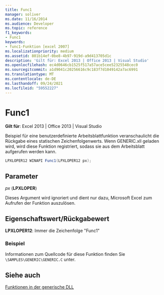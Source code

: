 ```yaml
---
title: Func1
manager: soliver
ms.date: 11/16/2014
ms.audience: Developer
ms.topic: reference
f1_keywords:
- Func1
keywords:
- func1-Funktion [excel 2007]
ms.localizationpriority: medium
ms.assetid: 801b14ef-0be8-4b97-919d-a9d413705d1c
description: 'Gilt für: Excel 2013 | Office 2013 | Visual Studio'
ms.openlocfilehash: ec4d0646cb1525f517a57ace5cee52325548cec0
ms.sourcegitcommit: a1d9041c20256616c9c183f7d1049142a7ac6991
ms.translationtype: MT
ms.contentlocale: de-DE
ms.lasthandoff: 09/24/2021
ms.locfileid: "59552227"
---
```

# <a name="func1"></a>Func1

 **Gilt für**: Excel 2013 | Office 2013 | Visual Studio 
  
Beispiel für eine benutzerdefinierte Arbeitsblattfunktion veranschaulicht die Rückgabe eines statischen Zeichenfolgenwerts. Wenn GENERIC.xll geladen wird, wird diese Funktion registriert, sodass sie aus dem Arbeitsblatt aufgerufen werden kann.
  
```cs
LPXLOPER12 WINAPI Func1(LPXLOPER12 px);
```

## <a name="parameters"></a>Parameter

 _px_ (**LPXLOPER**)
  
Dieses Argument wird ignoriert und dient nur dazu, Microsoft Excel zum Aufrufen der Funktion auszulösen.
  
## <a name="property-valuereturn-value"></a>Eigenschaftswert/Rückgabewert

 **LPXLOPER12**: Immer die Zeichenfolge "Func1"
  
### <a name="example"></a>Beispiel

Informationen zum Quellcode für diese Funktion finden Sie  `\SAMPLES\GENERIC\GENERIC.C` unter. 
  
## <a name="see-also"></a>Siehe auch



[Funktionen in der generische DLL](functions-in-the-generic-dll.md)

